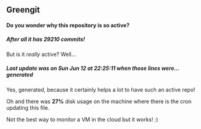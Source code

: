 ## Greengit

#### Do you wonder why this repository is so active?

##### After all it has 29210 commits!

But is it *really* active? Well...

##### Last update was on Sun Jun 12 at 22:25:11 when those lines were... generated

Yes, generated, because it certainly helps a lot to have such an active repo!

Oh and there was **27%** disk usage on the machine
where there is the cron updating this file.

Not the best way to monitor a VM in the cloud but it works! :)
